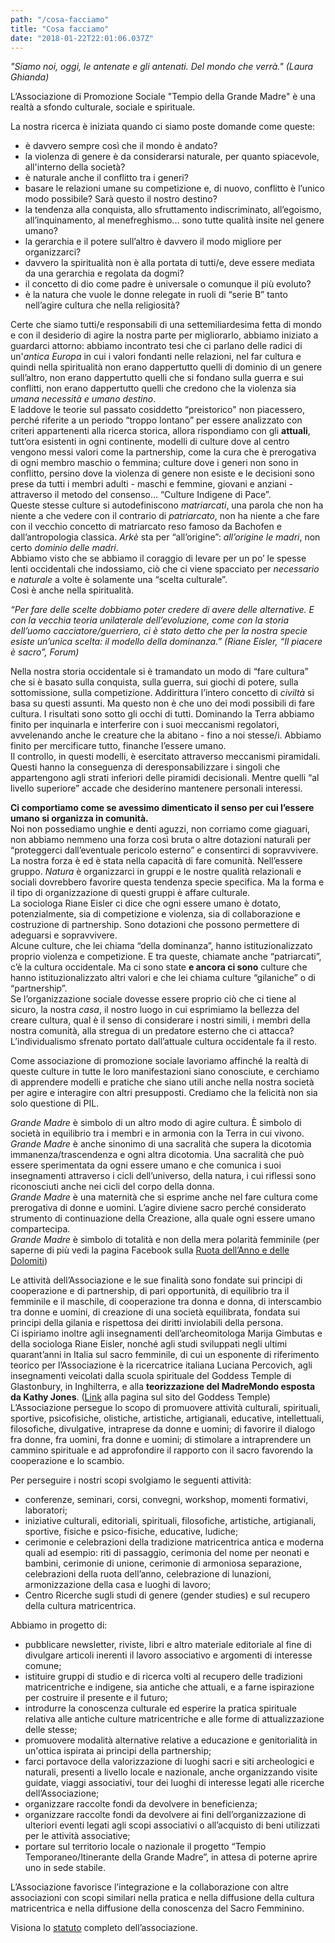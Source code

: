 ```yaml
---
path: "/cosa-facciamo"
title: "Cosa facciamo"
date: "2018-01-22T22:01:06.037Z"
---
```


*"Siamo noi, oggi,  le antenate e gli antenati. Del mondo che verrà." (Laura Ghianda)*

L’Associazione di Promozione Sociale  "Tempio della Grande Madre" è una realtà a sfondo culturale, sociale e spirituale.

La nostra ricerca è iniziata quando ci siamo poste domande come queste:
- è davvero sempre così che il mondo è andato?
- la violenza di genere è da considerarsi naturale, per quanto spiacevole, all'interno della società?
- è naturale anche il conflitto tra i generi?
- basare le relazioni umane su competizione e, di nuovo, conflitto è l’unico modo possibile? Sarà questo il nostro destino?
- la tendenza alla conquista, allo sfruttamento indiscriminato, all’egoismo, all’inquinamento, al menefreghismo... sono tutte qualità insite nel genere umano?
- la gerarchia e il potere sull’altro è davvero il modo migliore per organizzarci?
- davvero la spiritualità non è alla portata di tutti/e, deve essere mediata da una gerarchia e regolata da dogmi?
- il concetto di dio come padre è universale o comunque il più evoluto?
- è la natura che vuole le donne relegate in ruoli di “serie B” tanto nell’agire cultura che nella religiosità?

Certe che siamo tutti/e responsabili di una settemiliardesima fetta di mondo e con il desiderio di agire la nostra parte per migliorarlo, abbiamo iniziato a guardarci attorno: abbiamo incontrato tesi che ci parlano delle radici di un'*antica Europa* in cui i valori fondanti nelle relazioni, nel far cultura e quindi nella spiritualità non erano dappertutto quelli di dominio di un genere sull’altro, non erano dappertutto quelli che si fondano sulla guerra e sui conflitti, non erano dappertutto quelli che credono che la violenza sia *umana necessità e umano destino*.  
E laddove le teorie sul passato cosiddetto “preistorico" non piacessero, perché riferite a un periodo “troppo lontano” per essere analizzato con criteri appartenenti alla ricerca storica, allora rispondiamo con gli **attuali**, tutt’ora esistenti in ogni continente, modelli di culture dove al centro vengono messi valori come la partnership, come la cura che è prerogativa di ogni membro maschio o femmina; culture dove i generi non sono in conflitto, persino dove la violenza di genere non esiste e le decisioni sono prese da tutti i membri adulti - maschi e femmine, giovani e anziani - attraverso il metodo del consenso… “Culture Indigene di Pace”.  
Queste stesse culture si autodefiniscono *matriarcati*, una parola che non ha niente a che vedere con il contrario di *patriarcato*, non ha niente a che fare con il vecchio concetto di matriarcato reso famoso da Bachofen e dall’antropologia classica. *Arkè* sta per “all’origine”: *all’origine le madri*, non certo *dominio delle madri*.  
Abbiamo visto che se abbiamo il coraggio di levare per un po’ le spesse lenti occidentali che indossiamo, ciò che ci viene spacciato per *necessario* e *naturale* a volte è solamente una “scelta culturale”.  
Così è anche nella spiritualità.

*“Per fare delle scelte dobbiamo poter credere di avere delle alternative. E con la vecchia teoria unilaterale dell’evoluzione, come con la storia dell’uomo cacciatore/guerriero, ci è stato detto che per la nostra specie esiste un’unica scelta: il modello della dominanza.” (Riane Eisler, “Il piacere è sacro”, Forum)*

Nella nostra storia occidentale si è tramandato un modo di “fare cultura” che si è basato sulla conquista, sulla guerra, sui giochi di potere, sulla sottomissione, sulla competizione. Addirittura l’intero concetto di *civiltà* si basa su questi assunti. Ma questo non è che uno dei modi possibili di fare cultura. I risultati sono sotto gli occhi di tutti. Dominando la Terra abbiamo finito per inquinarla e interferire con i suoi meccanismi regolatori, avvelenando anche le creature che la abitano - fino a noi stesse/i. Abbiamo finito per mercificare tutto, finanche l’essere umano.  
Il controllo, in questi modelli, è esercitato attraverso meccanismi piramidali. Questi hanno la conseguenza di deresponsabilizzare i singoli che appartengono agli strati inferiori delle piramidi decisionali. Mentre quelli “al livello superiore” accade che desiderino mantenere personali interessi.

**Ci comportiamo come se avessimo dimenticato il senso per cui l’essere umano si organizza in comunità.**  
Noi non possediamo unghie e denti aguzzi, non corriamo come giaguari, non abbiamo nemmeno una forza così bruta o altre dotazioni naturali per “proteggerci dall’eventuale pericolo esterno” e consentirci di sopravvivere.  
La nostra forza è ed è stata nella capacità di fare comunità. Nell’essere gruppo. *Natura* è organizzarci in gruppi e le nostre qualità relazionali e sociali dovrebbero favorire questa tendenza specie specifica. Ma la forma e il tipo di organizzazione di questi gruppi è affare culturale.  
La sociologa Riane Eisler ci dice che ogni essere umano è dotato, potenzialmente, sia di competizione e violenza, sia di collaborazione e costruzione di partnership. Sono dotazioni che possono permettere di adeguarsi e sopravvivere.  
Alcune culture, che lei chiama “della dominanza”, hanno istituzionalizzato proprio violenza e competizione. E tra queste, chiamate anche “patriarcati”, c’è la cultura occidentale.
Ma ci sono state **e ancora ci sono** culture che hanno istituzionalizzato altri valori e che lei chiama culture “gilaniche” o di “partnership”.  
Se l’organizzazione sociale dovesse essere proprio ciò che ci tiene al sicuro, la nostra *casa*, il nostro luogo in cui esprimiamo la bellezza del creare cultura, qual è il senso di considerare i nostri simili, i membri della nostra comunità, alla stregua di un predatore esterno che ci attacca?  
L’individualismo sfrenato portato dall’attuale cultura occidentale fa il resto.

Come associazione di promozione sociale lavoriamo affinché la realtà di queste culture in tutte le loro manifestazioni siano conosciute, e cerchiamo di apprendere modelli e pratiche che siano utili anche nella nostra società per agire e interagire con altri presupposti. Crediamo che la felicità non sia solo questione di PIL.  

*Grande Madre* è simbolo di un altro modo di agire cultura. È simbolo di società in equilibrio tra i membri e in armonia con la Terra in cui vivono.  
*Grande Madre* è anche sinonimo di una sacralità che supera la dicotomia immanenza/trascendenza e ogni altra dicotomia. Una sacralità che può essere sperimentata da ogni essere umano e che comunica i suoi insegnamenti attraverso i cicli dell’universo, della natura, i cui riflessi sono riconosciuti anche nei cicli del corpo della donna.  
*Grande Madre* è una maternità che si esprime anche nel fare cultura come prerogativa di donne e uomini. L’agire diviene sacro perché considerato strumento di continuazione della Creazione, alla quale ogni essere umano compartecipa.  
*Grande Madre* è simbolo di totalità e non della mera polarità femminile (per saperne di più vedi la pagina Facebook sulla [Ruota dell’Anno e delle Dolomiti](https://www.facebook.com/events/144965559241495/?active_tab=about))

Le attività dell’Associazione e le sue finalità sono fondate sui principi di cooperazione e di partnership, di pari opportunità, di equilibrio tra il femminile e il maschile, di cooperazione tra donna e donna, di interscambio tra donne e uomini, di creazione di una società equilibrata, fondata sui principi della gilania e rispettosa dei diritti inviolabili della persona.  
Ci ispiriamo inoltre agli insegnamenti dell’archeomitologa Marija Gimbutas e della sociologa Riane Eisler, nonché agli studi sviluppati negli ultimi quarant’anni in Italia sul sacro femminile, di cui un esponente di riferimento teorico per l’Associazione è la ricercatrice italiana Luciana Percovich, agli insegnamenti veicolati dalla scuola spirituale del Goddess Temple di Glastonbury, in Inghilterra, e alla **teorizzazione del MadreMondo esposta da Kathy Jones**. ([Link](http://www.goddesstemple.co.uk/the-vision-of-the-motherworld/la-visione-di-madremondo/) alla pagina sul sito del Goddess Temple)  
L’Associazione persegue lo scopo di promuovere attività culturali, spirituali, sportive, psicofisiche, olistiche, artistiche, artigianali, educative, intellettuali, filosofiche, divulgative, intraprese da donne e uomini; di favorire il dialogo fra donne, fra uomini, fra donne e uomini; di stimolare a intraprendere un cammino spirituale e ad approfondire il rapporto con il sacro favorendo la cooperazione e lo scambio.  


Per perseguire i nostri scopi svolgiamo le seguenti attività:
- conferenze, seminari, corsi, convegni, workshop, momenti formativi, laboratori;
- iniziative culturali, editoriali, spirituali, filosofiche, artistiche, artigianali, sportive, fisiche e psico-fisiche, educative, ludiche;
- cerimonie e celebrazioni della tradizione matricentrica antica e moderna quali ad esempio: riti di passaggio, cerimonia del nome per neonati e bambini, cerimonie di unione, cerimonie di armoniosa separazione, celebrazioni della ruota dell’anno, celebrazione di lunazioni, armonizzazione della casa e luoghi di lavoro;
- Centro Ricerche sugli studi di genere (gender studies) e sul recupero della cultura matricentrica.

Abbiamo in progetto di:
- pubblicare newsletter, riviste, libri e altro materiale editoriale al fine di divulgare articoli inerenti il lavoro associativo e argomenti di interesse comune;
- istituire gruppi di studio e di ricerca volti al recupero delle tradizioni matricentriche e indigene, sia antiche che attuali, e a farne ispirazione per costruire il presente e il futuro;
- introdurre la conoscenza culturale ed esperire la pratica spirituale relativa alle antiche culture matricentriche e alle forme di attualizzazione delle stesse;
 - promuovere modalità alternative relative a educazione e genitorialità in un'ottica ispirata ai principi della partnership;
- farci portavoce della valorizzazione di luoghi sacri e siti archeologici e naturali, presenti a livello locale e nazionale, anche organizzando visite guidate, viaggi associativi, tour dei luoghi di interesse legati alle ricerche dell’Associazione;
- organizzare raccolte fondi da devolvere in beneficienza;
- organizzare raccolte fondi da devolvere ai fini dell’organizzazione di ulteriori eventi legati agli scopi associativi o all’acquisto di beni utilizzati per le attività associative;
- portare sul territorio locale o nazionale il progetto “Tempio Temporaneo/Itinerante della Grande Madre”, in attesa di poterne aprire uno in sede stabile.

L’Associazione favorisce l’integrazione e la collaborazione con altre associazioni con scopi similari nella pratica e nella diffusione della cultura matricentrica e nella diffusione della conoscenza del Sacro Femminino.

Visiona lo [statuto](/statuto) completo dell’associazione.
